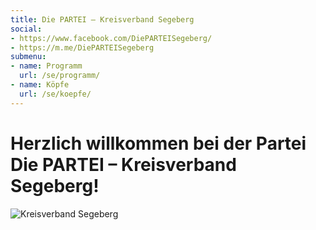 ```yaml
---
title: Die PARTEI – Kreisverband Segeberg
social:
- https://www.facebook.com/DiePARTEISegeberg/
- https://m.me/DiePARTEISegeberg
submenu:
- name: Programm
  url: /se/programm/
- name: Köpfe
  url: /se/koepfe/
---
```


# Herzlich willkommen bei der Partei Die PARTEI &ndash; Kreisverband Segeberg!

![Kreisverband Segeberg](/se/header.jpg "Kreisverband Segeberg")
